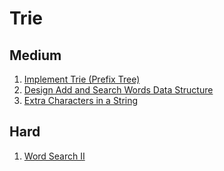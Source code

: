 # Trie

## Medium

1. [Implement Trie (Prefix Tree)](https://leetcode.com/problems/implement-trie-prefix-tree/)
2. [Design Add and Search Words Data Structure](https://leetcode.com/problems/design-add-and-search-words-data-structure/)
3. [Extra Characters in a String](https://leetcode.com/problems/extra-characters-in-a-string/)

## Hard

1. [Word Search II](https://leetcode.com/problems/word-search-ii/)  
